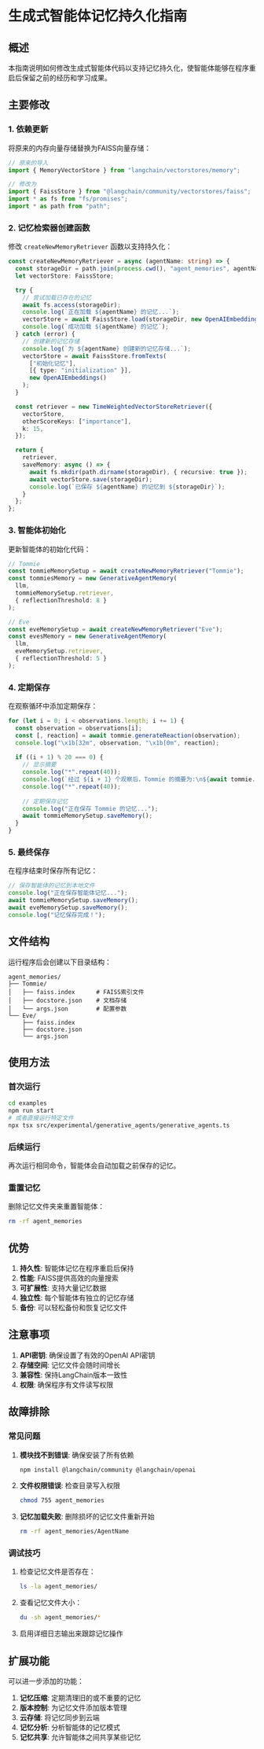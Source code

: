 # 生成式智能体记忆持久化指南

## 概述

本指南说明如何修改生成式智能体代码以支持记忆持久化，使智能体能够在程序重启后保留之前的经历和学习成果。

## 主要修改

### 1. 依赖更新

将原来的内存向量存储替换为FAISS向量存储：

```typescript
// 原来的导入
import { MemoryVectorStore } from "langchain/vectorstores/memory";

// 修改为
import { FaissStore } from "@langchain/community/vectorstores/faiss";
import * as fs from "fs/promises";
import * as path from "path";
```

### 2. 记忆检索器创建函数

修改 `createNewMemoryRetriever` 函数以支持持久化：

```typescript
const createNewMemoryRetriever = async (agentName: string) => {
  const storageDir = path.join(process.cwd(), "agent_memories", agentName);
  let vectorStore: FaissStore;

  try {
    // 尝试加载已存在的记忆
    await fs.access(storageDir);
    console.log(`正在加载 ${agentName} 的记忆...`);
    vectorStore = await FaissStore.load(storageDir, new OpenAIEmbeddings());
    console.log(`成功加载 ${agentName} 的记忆`);
  } catch (error) {
    // 创建新的记忆存储
    console.log(`为 ${agentName} 创建新的记忆存储...`);
    vectorStore = await FaissStore.fromTexts(
      ["初始化记忆"],
      [{ type: "initialization" }],
      new OpenAIEmbeddings()
    );
  }

  const retriever = new TimeWeightedVectorStoreRetriever({
    vectorStore,
    otherScoreKeys: ["importance"],
    k: 15,
  });

  return {
    retriever,
    saveMemory: async () => {
      await fs.mkdir(path.dirname(storageDir), { recursive: true });
      await vectorStore.save(storageDir);
      console.log(`已保存 ${agentName} 的记忆到 ${storageDir}`);
    }
  };
};
```

### 3. 智能体初始化

更新智能体的初始化代码：

```typescript
// Tommie
const tommieMemorySetup = await createNewMemoryRetriever("Tommie");
const tommiesMemory = new GenerativeAgentMemory(
  llm,
  tommieMemorySetup.retriever,
  { reflectionThreshold: 8 }
);

// Eve
const eveMemorySetup = await createNewMemoryRetriever("Eve");
const evesMemory = new GenerativeAgentMemory(
  llm,
  eveMemorySetup.retriever,
  { reflectionThreshold: 5 }
);
```

### 4. 定期保存

在观察循环中添加定期保存：

```typescript
for (let i = 0; i < observations.length; i += 1) {
  const observation = observations[i];
  const [, reaction] = await tommie.generateReaction(observation);
  console.log("\x1b[32m", observation, "\x1b[0m", reaction);
  
  if ((i + 1) % 20 === 0) {
    // 显示摘要
    console.log("*".repeat(40));
    console.log(`经过 ${i + 1} 个观察后，Tommie 的摘要为:\n${await tommie.getSummary({ forceRefresh: true })}`);
    console.log("*".repeat(40));
    
    // 定期保存记忆
    console.log("正在保存 Tommie 的记忆...");
    await tommieMemorySetup.saveMemory();
  }
}
```

### 5. 最终保存

在程序结束时保存所有记忆：

```typescript
// 保存智能体的记忆到本地文件
console.log("正在保存智能体记忆...");
await tommieMemorySetup.saveMemory();
await eveMemorySetup.saveMemory();
console.log("记忆保存完成！");
```

## 文件结构

运行程序后会创建以下目录结构：

```
agent_memories/
├── Tommie/
│   ├── faiss.index      # FAISS索引文件
│   ├── docstore.json    # 文档存储
│   └── args.json        # 配置参数
└── Eve/
    ├── faiss.index
    ├── docstore.json
    └── args.json
```

## 使用方法

### 首次运行
```bash
cd examples
npm run start
# 或者直接运行特定文件
npx tsx src/experimental/generative_agents/generative_agents.ts
```

### 后续运行
再次运行相同命令，智能体会自动加载之前保存的记忆。

### 重置记忆
删除记忆文件夹来重置智能体：
```bash
rm -rf agent_memories
```

## 优势

1. **持久性**: 智能体记忆在程序重启后保持
2. **性能**: FAISS提供高效的向量搜索
3. **可扩展性**: 支持大量记忆数据
4. **独立性**: 每个智能体有独立的记忆存储
5. **备份**: 可以轻松备份和恢复记忆文件

## 注意事项

1. **API密钥**: 确保设置了有效的OpenAI API密钥
2. **存储空间**: 记忆文件会随时间增长
3. **兼容性**: 保持LangChain版本一致性
4. **权限**: 确保程序有文件读写权限

## 故障排除

### 常见问题

1. **模块找不到错误**: 确保安装了所有依赖
   ```bash
   npm install @langchain/community @langchain/openai
   ```

2. **文件权限错误**: 检查目录写入权限
   ```bash
   chmod 755 agent_memories
   ```

3. **记忆加载失败**: 删除损坏的记忆文件重新开始
   ```bash
   rm -rf agent_memories/AgentName
   ```

### 调试技巧

1. 检查记忆文件是否存在：
   ```bash
   ls -la agent_memories/
   ```

2. 查看记忆文件大小：
   ```bash
   du -sh agent_memories/*
   ```

3. 启用详细日志输出来跟踪记忆操作

## 扩展功能

可以进一步添加的功能：

1. **记忆压缩**: 定期清理旧的或不重要的记忆
2. **版本控制**: 为记忆文件添加版本管理
3. **云存储**: 将记忆同步到云端
4. **记忆分析**: 分析智能体的记忆模式
5. **记忆共享**: 允许智能体之间共享某些记忆